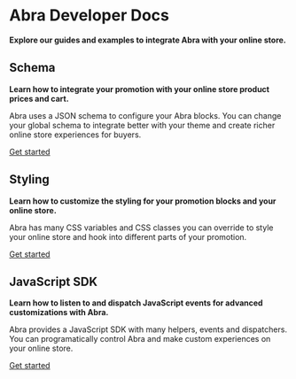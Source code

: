 # Abra Developer Docs

**Explore our guides and examples to integrate Abra with your online store.**

## Schema

**Learn how to integrate your promotion with your online store product prices and cart.**

Abra uses a JSON schema to configure your Abra blocks. You can change your global schema to integrate better with your theme and create richer online store experiences for buyers.

[Get started](schema.md)

## Styling

**Learn how to customize the styling for your promotion blocks and your online store.**

Abra has many CSS variables and CSS classes you can override to style your online store and hook into different parts of your promotion.

[Get started](css.md)

## JavaScript SDK

**Learn how to listen to and dispatch JavaScript events for advanced customizations with Abra.**

Abra provides a JavaScript SDK with many helpers, events and dispatchers. You can programatically control Abra and make custom experiences on your online store.

[Get started](js.md)
